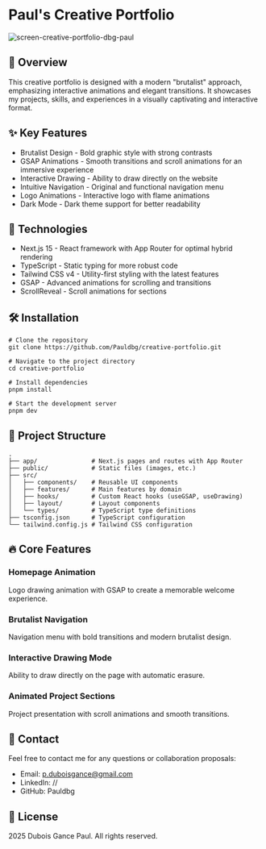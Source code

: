 # Paul's Creative Portfolio
![screen-creative-portfolio-dbg-paul](https://github.com/user-attachments/assets/b698725a-070d-4636-8278-7652313fd093)

## 🎨 Overview
This creative portfolio is designed with a modern "brutalist" approach, emphasizing interactive animations and elegant transitions. It showcases my projects, skills, and experiences in a visually captivating and interactive format.

## ✨ Key Features
- Brutalist Design - Bold graphic style with strong contrasts
- GSAP Animations - Smooth transitions and scroll animations for an immersive experience
- Interactive Drawing - Ability to draw directly on the website
- Intuitive Navigation - Original and functional navigation menu
- Logo Animations - Interactive logo with flame animations
- Dark Mode - Dark theme support for better readability

## 🚀 Technologies
- Next.js 15 - React framework with App Router for optimal hybrid rendering
- TypeScript - Static typing for more robust code
- Tailwind CSS v4 - Utility-first styling with the latest features
- GSAP - Advanced animations for scrolling and transitions
- ScrollReveal - Scroll animations for sections

## 🛠️ Installation

    # Clone the repository
    git clone https://github.com/Pauldbg/creative-portfolio.git

    # Navigate to the project directory
    cd creative-portfolio

    # Install dependencies
    pnpm install

    # Start the development server
    pnpm dev

## 📁 Project Structure

    .
    ├── app/               # Next.js pages and routes with App Router
    ├── public/            # Static files (images, etc.)
    ├── src/
    │   ├── components/    # Reusable UI components
    │   ├── features/      # Main features by domain
    │   ├── hooks/         # Custom React hooks (useGSAP, useDrawing)
    │   ├── layout/        # Layout components
    │   └── types/         # TypeScript type definitions
    ├── tsconfig.json      # TypeScript configuration
    └── tailwind.config.js # Tailwind CSS configuration

## 🔥 Core Features

### Homepage Animation
Logo drawing animation with GSAP to create a memorable welcome experience.

### Brutalist Navigation
Navigation menu with bold transitions and modern brutalist design.

### Interactive Drawing Mode
Ability to draw directly on the page with automatic erasure.

### Animated Project Sections
Project presentation with scroll animations and smooth transitions.

## 📧 Contact
Feel free to contact me for any questions or collaboration proposals:
- Email: p.duboisgance@gmail.com
- LinkedIn: //
- GitHub: Pauldbg

## 📄 License
 2025 Dubois Gance Paul. All rights reserved.

